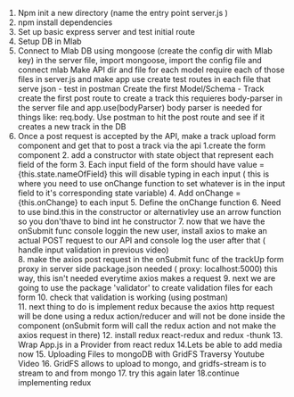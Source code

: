 1. Npm init a new directory (name the entry point server.js )
2. npm install dependencies 
3. Set up basic express server and test initial route 
4. Setup DB in Mlab
5. Connect to Mlab DB using mongoose (create the config dir with Mlab key)
    in the server file, import mongoose, import the config file and connect mlab
    Make API dir and file for each model
    require each of those files in server.js and make app use
    create test routes in each file that serve json - test in postman
    Create the first Model/Schema - Track
    create the first post route to create a track
        this requieres body-parser in the server file and app.use(bodyParser)
          body parser is needed for things like:  req.body.<fieldName> 
    Use postman to hit the post route and see if it creates a new track in the DB
6. Once a post request is accepted by the API, make a track upload form component and get
    that to post a track via the api
    1.create the form component
    2. add a constructor with state object that represent each field of the form 
    3. Each input field of the form should have value = {this.state.nameOfField}
        this will disable typing in each input ( this is where you need to use onChange function to set whatever is in the input field to it's corresponding state variable)
    4. Add onChange = {this.onChange} to each input
    5. Define the onChange function
    6. Need to use bind.this in the constructor or alternativley use an arrow function so you don'thave to bind int he constructor 
    7. now that we have the onSubmit func console loggin the new user, install axios to make an actual POST request to our API and console log the user after that  ( handle input validation in previous video)    
    8. make the axios post request in the onSubmit func of the trackUp form
        proxy in server side package.json needed ( proxy: localhost:5000) this way, this isn't needed everytime axios makes a request
    9. next we are going to use the package 'validator' to create validation files for each form 
    10. check that validation is working (using postman)    
    11. next thing to do is implement redux because the axios http request will be done using a redux action/reducer and will not be done inside the component (onSubmit form will call the redux action and not make the axios request in there)
    12. install redux react-redux and redux -thunk
    13. Wrap App.js in a Provider from react redux
    14.Lets be able to add media now
    15. Uploading Files to mongoDB with GridFS Traversy Youtube Video
    16. GridFS allows to upload to mongo, and gridfs-stream is to stream to and from mongo
    17. try this again later
    18.continue implementing redux 
    